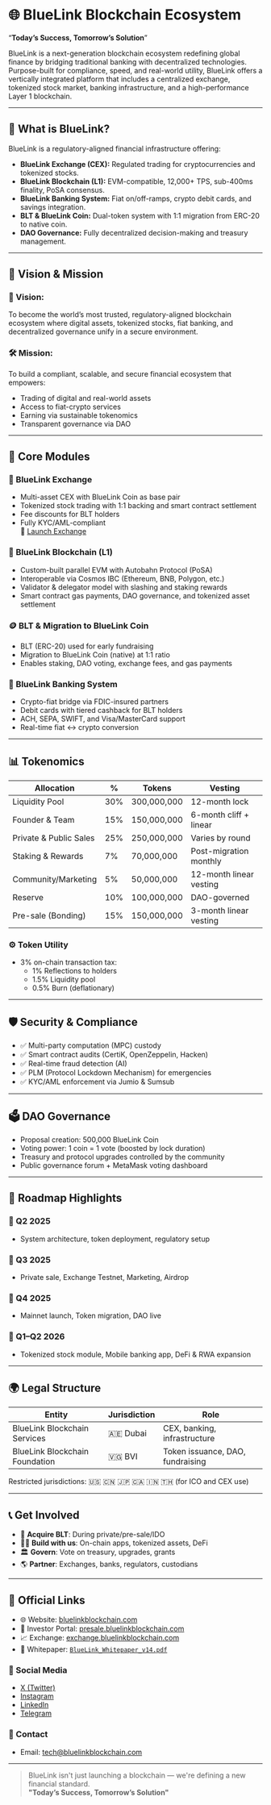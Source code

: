# 🌐 BlueLink Blockchain Ecosystem

“**Today’s Success, Tomorrow’s Solution**”

BlueLink is a next-generation blockchain ecosystem redefining global finance by bridging traditional banking with decentralized technologies. Purpose-built for compliance, speed, and real-world utility, BlueLink offers a vertically integrated platform that includes a centralized exchange, tokenized stock market, banking infrastructure, and a high-performance Layer 1 blockchain.

---

## 🚀 What is BlueLink?

BlueLink is a regulatory-aligned financial infrastructure offering:

- **BlueLink Exchange (CEX):** Regulated trading for cryptocurrencies and tokenized stocks.
- **BlueLink Blockchain (L1):** EVM-compatible, 12,000+ TPS, sub-400ms finality, PoSA consensus.
- **BlueLink Banking System:** Fiat on/off-ramps, crypto debit cards, and savings integration.
- **BLT & BlueLink Coin:** Dual-token system with 1:1 migration from ERC-20 to native coin.
- **DAO Governance:** Fully decentralized decision-making and treasury management.

---

## 🎯 Vision & Mission

### 🔭 Vision:
To become the world’s most trusted, regulatory-aligned blockchain ecosystem where digital assets, tokenized stocks, fiat banking, and decentralized governance unify in a secure environment.

### 🛠️ Mission:
To build a compliant, scalable, and secure financial ecosystem that empowers:
- Trading of digital and real-world assets
- Access to fiat-crypto services
- Earning via sustainable tokenomics
- Transparent governance via DAO

---

## 🧱 Core Modules

### 🏦 BlueLink Exchange
- Multi-asset CEX with BlueLink Coin as base pair
- Tokenized stock trading with 1:1 backing and smart contract settlement
- Fee discounts for BLT holders
- Fully KYC/AML-compliant  
🔗 [Launch Exchange](https://exchange.bluelinkblockchain.com)

### 🔗 BlueLink Blockchain (L1)
- Custom-built parallel EVM with Autobahn Protocol (PoSA)
- Interoperable via Cosmos IBC (Ethereum, BNB, Polygon, etc.)
- Validator & delegator model with slashing and staking rewards
- Smart contract gas payments, DAO governance, and tokenized asset settlement

### 🪙 BLT & Migration to BlueLink Coin
- BLT (ERC-20) used for early fundraising
- Migration to BlueLink Coin (native) at 1:1 ratio
- Enables staking, DAO voting, exchange fees, and gas payments

### 💼 BlueLink Banking System
- Crypto-fiat bridge via FDIC-insured partners
- Debit cards with tiered cashback for BLT holders
- ACH, SEPA, SWIFT, and Visa/MasterCard support
- Real-time fiat ↔ crypto conversion

---

## 📊 Tokenomics

| Allocation             | %   | Tokens         | Vesting                  |
|------------------------|-----|----------------|---------------------------|
| Liquidity Pool         | 30% | 300,000,000     | 12-month lock             |
| Founder & Team         | 15% | 150,000,000     | 6-month cliff + linear    |
| Private & Public Sales | 25% | 250,000,000     | Varies by round           |
| Staking & Rewards      | 7%  | 70,000,000      | Post-migration monthly    |
| Community/Marketing    | 5%  | 50,000,000      | 12-month linear vesting   |
| Reserve                | 10% | 100,000,000     | DAO-governed              |
| Pre-sale (Bonding)     | 15% | 150,000,000     | 3-month linear vesting    |

### ⚙️ Token Utility
- 3% on-chain transaction tax:
  - 1% Reflections to holders
  - 1.5% Liquidity pool
  - 0.5% Burn (deflationary)

---

## 🛡️ Security & Compliance

- ✅ Multi-party computation (MPC) custody
- ✅ Smart contract audits (CertiK, OpenZeppelin, Hacken)
- ✅ Real-time fraud detection (AI)
- ✅ PLM (Protocol Lockdown Mechanism) for emergencies
- ✅ KYC/AML enforcement via Jumio & Sumsub

---

## 🗳️ DAO Governance

- Proposal creation: 500,000 BlueLink Coin
- Voting power: 1 coin = 1 vote (boosted by lock duration)
- Treasury and protocol upgrades controlled by the community
- Public governance forum + MetaMask voting dashboard

---

## 📅 Roadmap Highlights

### 🔹 Q2 2025
- System architecture, token deployment, regulatory setup

### 🔹 Q3 2025
- Private sale, Exchange Testnet, Marketing, Airdrop

### 🔹 Q4 2025
- Mainnet launch, Token migration, DAO live

### 🔹 Q1–Q2 2026
- Tokenized stock module, Mobile banking app, DeFi & RWA expansion

---

## 🌍 Legal Structure

| Entity                          | Jurisdiction | Role                            |
|----------------------------------|--------------|----------------------------------|
| BlueLink Blockchain Services     | 🇦🇪 Dubai     | CEX, banking, infrastructure     |
| BlueLink Blockchain Foundation   | 🇻🇬 BVI       | Token issuance, DAO, fundraising |

Restricted jurisdictions: 🇺🇸 🇨🇳 🇯🇵 🇨🇦 🇮🇳 🇹🇭 (for ICO and CEX use)

---

## 📞 Get Involved

- 💠 **Acquire BLT**: During private/pre-sale/IDO
- 🧑‍💻 **Build with us**: On-chain apps, tokenized assets, DeFi
- 🏛️ **Govern**: Vote on treasury, upgrades, grants
- 🌎 **Partner**: Exchanges, banks, regulators, custodians

---

## 🔗 Official Links

- 🌐 Website: [bluelinkblockchain.com](https://www.bluelinkblockchain.com)
- 💬 Investor Portal: [presale.bluelinkblockchain.com](https://ico.bluelinkblockchain.com)
- 📈 Exchange: [exchange.bluelinkblockchain.com](https://exchange.bluelinkblockchain.com)
- 📜 Whitepaper: [`BlueLink_Whitepaper_v14.pdf`](./BlueLink_Whitepaper_v14.pdf)

### 📣 Social Media
- [X (Twitter)](https://x.com/Bluelink2025)
- [Instagram](https://www.instagram.com/bluelinkblockchain/)
- [LinkedIn](https://www.linkedin.com/company/bluelink-blockchain-services)
- [Telegram](https://t.me/bluelinkblockchain)

### 📧 Contact
- Email: [tech@bluelinkblockchain.com](mailto:tech@bluelinkblockchain.com)

---

> BlueLink isn't just launching a blockchain — we're defining a new financial standard.  
**"Today’s Success, Tomorrow’s Solution"**
